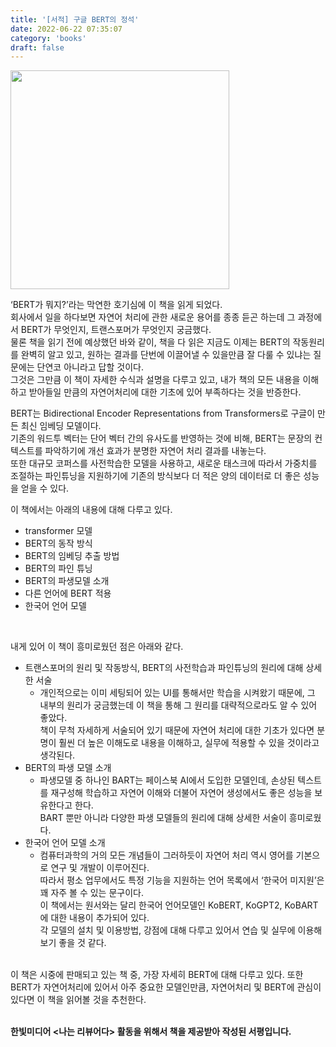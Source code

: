 ```yaml
---
title: '[서적] 구글 BERT의 정석'
date: 2022-06-22 07:35:07
category: 'books'
draft: false
---
```


<img src="https://user-images.githubusercontent.com/60782131/174907903-b8c67882-a01a-448a-9e7a-c97dc737bf2e.png" width="350">

‘BERT가 뭐지?’라는 막연한 호기심에 이 책을 읽게 되었다.  
회사에서 일을 하다보면 자연어 처리에 관한 새로운 용어를 종종 듣곤 하는데 그 과정에서 BERT가 무엇인지, 트랜스포머가 무엇인지 궁금했다.  
물론 책을 읽기 전에 예상했던 바와 같이, 책을 다 읽은 지금도 이제는 BERT의 작동원리를 완벽히 알고 있고, 원하는 결과를 단번에 이끌어낼 수 있을만큼 잘 다룰 수 있냐는 질문에는 단연코 아니라고 답할 것이다.  
그것은 그만큼 이 책이 자세한 수식과 설명을 다루고 있고, 내가 책의 모든 내용을 이해하고 받아들일 만큼의 자연어처리에 대한 기초에 있어 부족하다는 것을 반증한다.

BERT는 Bidirectional Encoder Representations from Transformers로 구글이 만든 최신 임베딩 모델이다.  
기존의 워드투 벡터는 단어 벡터 간의 유사도를 반영하는 것에 비해, BERT는 문장의 컨텍스트를 파악하기에 개선 효과가 분명한 자연어 처리 결과를 내놓는다.  
또한 대규모 코퍼스를 사전학습한 모델을 사용하고, 새로운 태스크에 따라서 가중치를 조절하는 파인튜닝을 지원하기에 기존의 방식보다 더 적은 양의 데이터로 더 좋은 성능을 얻을 수 있다.  

이 책에서는 아래의 내용에 대해 다루고 있다.
- transformer 모델
- BERT의 동작 방식
- BERT의 임베딩 추출 방법
- BERT의 파인 튜닝
- BERT의 파생모델 소개
- 다른 언어에 BERT 적용
- 한국어 언어 모델

<br/>

내게 있어 이 책이 흥미로웠던 점은 아래와 같다.  
- 트랜스포머의 원리 및 작동방식, BERT의 사전학습과 파인튜닝의 원리에 대해 상세한 서술  
  - 개인적으로는 이미 세팅되어 있는 UI를 통해서만 학습을 시켜왔기 때문에, 그 내부의 원리가 궁금했는데 이 책을 통해 그 원리를 대략적으로라도 알 수 있어 좋았다.  
  책이 무척 자세하게 서술되어 있기 때문에 자연어 처리에 대한 기초가 있다면 분명이 훨씬 더 높은 이해도로 내용을 이해하고, 실무에 적용할 수 있을 것이라고 생각된다.  
- BERT의 파생 모델 소개  
  - 파생모델 중 하나인 BART는 페이스북 AI에서 도입한 모델인데, 손상된 텍스트를 재구성해 학습하고 자연어 이해와 더불어 자연어 생성에서도 좋은 성능을 보유한다고 한다.  
BART 뿐만 아니라 다양한 파생 모델들의 원리에 대해 상세한 서술이 흥미로웠다.
- 한국어 언어 모델 소개  
  - 컴퓨터과학의 거의 모든 개념들이 그러하듯이 자연어 처리 역시 영어를 기본으로 연구 및 개발이 이루어진다.   
  따라서 평소 업무에서도 특정 기능을 지원하는 언어 목록에서 ‘한국어 미지원’은 꽤 자주 볼 수 있는 문구이다.  
이 책에서는 원서와는 달리 한국어 언어모델인 KoBERT, KoGPT2, KoBART 에 대한 내용이 추가되어 있다.  
각 모델의 설치 및 이용방법, 강점에 대해 다루고 있어서 연습 및 실무에 이용해보기 좋을 것 같다.

<br/>
이 책은 시중에 판매되고 있는 책 중, 가장 자세히 BERT에 대해 다루고 있다.  
또한 BERT가 자연어처리에 있어서 아주 중요한 모델인만큼, 자연어처리 및 BERT에 관심이 있다면 이 책을 읽어볼 것을 추천한다.

<br/>
<br/>

**한빛미디어 <나는 리뷰어다> 활동을 위해서 책을 제공받아 작성된 서평입니다.**